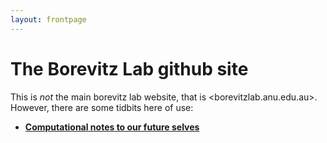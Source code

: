 ```yaml
---
layout: frontpage
---
```


# The Borevitz Lab github site

This is *not* the main borevitz lab website, that is <borevitzlab.anu.edu.au>. However, there are some tidbits here of use:

- [**Computational notes to our future selves**](/notes-to-selves.html)
